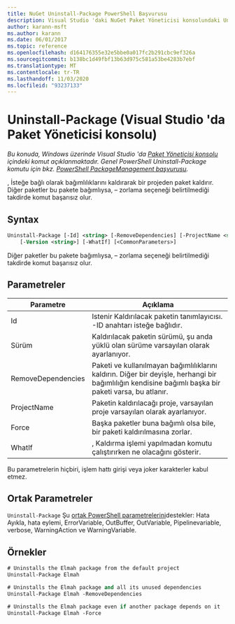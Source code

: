 ```yaml
---
title: NuGet Uninstall-Package PowerShell Başvurusu
description: Visual Studio 'daki NuGet Paket Yöneticisi konsolundaki Uninstall-Package PowerShell komutuna yönelik başvuru.
author: karann-msft
ms.author: karann
ms.date: 06/01/2017
ms.topic: reference
ms.openlocfilehash: d164176355e32e5bbe0a017fc2b291cbc9ef326a
ms.sourcegitcommit: b138bc1d49fbf13b63d975c581a53be4283b7ebf
ms.translationtype: MT
ms.contentlocale: tr-TR
ms.lasthandoff: 11/03/2020
ms.locfileid: "93237133"
---
```

# <a name="uninstall-package-package-manager-console-in-visual-studio"></a>Uninstall-Package (Visual Studio 'da Paket Yöneticisi konsolu)

*Bu konuda, Windows üzerinde Visual Studio 'da [Paket Yöneticisi konsolu](../../consume-packages/install-use-packages-powershell.md) içindeki komut açıklanmaktadır. Genel PowerShell Uninstall-Package komutu için bkz. [PowerShell PackageManagement başvurusu](/powershell/module/packagemanagement/?view=powershell-6).*

, İsteğe bağlı olarak bağımlılıklarını kaldırarak bir projeden paket kaldırır. Diğer paketler bu pakete bağımlıysa, – zorlama seçeneği belirtilmediği takdirde komut başarısız olur.

## <a name="syntax"></a>Syntax

```ps
Uninstall-Package [-Id] <string> [-RemoveDependencies] [-ProjectName <string>] [-Force]
    [-Version <string>] [-WhatIf] [<CommonParameters>]
```

Diğer paketler bu pakete bağımlıysa, – zorlama seçeneği belirtilmediği takdirde komut başarısız olur.

## <a name="parameters"></a>Parametreler

| Parametre | Açıklama |
| --- | --- |
| Id | Istenir Kaldırılacak paketin tanımlayıcısı. -ID anahtarı isteğe bağlıdır. |
| Sürüm | Kaldırılacak paketin sürümü, şu anda yüklü olan sürüme varsayılan olarak ayarlanıyor. |
| RemoveDependencies | Paketi ve kullanılmayan bağımlılıklarını kaldırın. Diğer bir deyişle, herhangi bir bağımlılığın kendisine bağımlı başka bir paketi varsa, bu atlanır. |
| ProjectName | Paketin kaldırılacağı proje, varsayılan proje varsayılan olarak ayarlanıyor. |
| Force | Başka paketler buna bağımlı olsa bile, bir paketi kaldırılmasına zorlar. |
| WhatIf | , Kaldırma işlemi yapılmadan komutu çalıştırırken ne olacağını gösterir. |

Bu parametrelerin hiçbiri, işlem hattı girişi veya joker karakterler kabul etmez.

## <a name="common-parameters"></a>Ortak Parametreler

`Uninstall-Package` Şu [ortak PowerShell parametrelerini](/powershell/module/microsoft.powershell.core/about/about_commonparameters)destekler: Hata Ayıkla, hata eylemi, ErrorVariable, OutBuffer, OutVariable, Pipelinevariable, verbose, WarningAction ve WarningVariable.

## <a name="examples"></a>Örnekler

```ps
# Uninstalls the Elmah package from the default project
Uninstall-Package Elmah

# Uninstalls the Elmah package and all its unused dependencies
Uninstall-Package Elmah -RemoveDependencies 

# Uninstalls the Elmah package even if another package depends on it
Uninstall-Package Elmah -Force
```